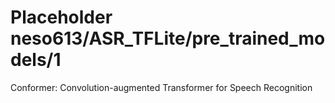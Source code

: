 # Placeholder neso613/ASR_TFLite/pre_trained_models/1
Conformer: Convolution-augmented Transformer for Speech Recognition

<!-- dataset: LibriSpeech -->
<!-- module-type: automatics speech recognition -->
<!-- network-architecture: Conformer -->
<!-- fine-tunable: false -->
<!-- license: Apache-2.0 -->

